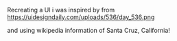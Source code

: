 Recreating a UI i was inspired by 
from https://uidesigndaily.com/uploads/536/day_536.png

and using wikipedia information of Santa Cruz, California!